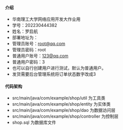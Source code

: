#### 介绍
- 华南理工大学网络应用开发大作业用
- 学号：202230444382
- 姓名：罗启航
- 部署地址为：
- 管理员账号：root@qq.com
- 管理员密码：root
- 普通用户账号：123@qq.com 
- 普通用户密码：3
- 也可以自行创建用户进行测试，默认为普通用户。
- 发货需要后台管理系统将订单状态数字改成3

#### 代码架构
- src/main/java/com/example/shop/util 为工具类
- src/main/java/com/example/shop/entity 为实体类
- src/main/java/com/example/shop/dao 为数据访问层
- src/main/java/com/example/shop/controller 为控制层
- shop.sql 为数据库文件
